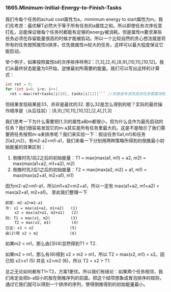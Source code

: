 ### 1665.Minimum-Initial-Energy-to-Finish-Tasks

我们令每个任务的actual cost属性为a，mimimum energy to start属性为m。我们先考虑：最优解T必然大于等于所有任务的a属性之和。所以即使任务次序任意打乱，总能保证做每个任务时都能有足够的energy被消耗。但是属性m要求某些任务必须在存留能量很高的时候才能被启动。所以一个比较自然的贪心想法就是将所有的任务按照属性b排序，优先做属性m较大的任务，这样可以最大程度保证它能启动。

举个例子，如果按照属性b的次序排序样例2：[1,3],[2,4],[8,9],[10,11],[10,12]。我们从最终状态能量为0开始，逆推最初所需要的能量。我们可以写出这样的计算式：
```cpp
int ret = 0;
for (int i=0; i<n; i++)
  ret = max(ret+tasks[i][0], tasks[i][1])``` //前者是考虑完成该任务需要消耗的能量，后者是考虑启动该任务前的能量下限
```
但结果发现结果是33，并非是最优的32. 那么32是怎么得到的呢？实际的最优操作顺序是（从后往前）：[8,9],[10,11],[10,12],[2,4],[1,3]

我们思考一下为什么需要把[1,3]的属性a和m都很小，但为什么会作为最先启动的任务？我们很容易发现它的m-a其实是所有任务里最大的。这是不是暗示了我们需要把任务按照m-a来排序呢？我们来实验一下：假设任务1(a1,m1)和任务2(a2,m2)，有m2-a2>m1-a1，我们来看一下分别用两种策略所得到的倒推最小初始能量的效果区别：
1. 倒推时先1后2之后的初始能量：T1 = max(max(a1, m1) + a2, m2) = max(max(a1+a2, m1+a2), m2) 
2. 倒推时先2后1之后的初始能量：T2 = max(max(a2, m2) + a1, m1) = max(max(a2+a1, m2+a1), m1)

因为m2-a2>m1-a1，所以m1+a2<m2+a1，所以一定有 max(a1+a2, m1+a2) < max(a2+a1, m2+a1)。 至此我们整理一下
```
前提: m2-a2>m1-a1
令: x1 = max(a1+a2, m1+a2)   (1)
    x2 = max(a2+a1, m2+a1)   (2)
则: T1 = max(x1, m2)         (3)
    T2 = max(x2, m1)         (4)
已证: x1 < x2                (5)
由(2)得 x2 > m2              (6)
```
如果m2 < m1，那么由(3)(4)显然得到T1 < T2. 

如果m2 > m1，那么有(6)得到 x2 > m2 > m1，所以 T2 = max(x2, m1) = x2。因已知 x2>x1 (5) 并且 x2>m2 (6)，所以 T2 = x2 > T1.

总之无论如何都有T1<T2，方案1更优。所以我们有结论：如果两个任务相邻，我们肯定会把b-a较小的放在倒推序列的前面。把这个结项想象成冒泡排序的规则，通过它我们就可以得到一个排序的序列，使得倒推得到的初始能量最小。
